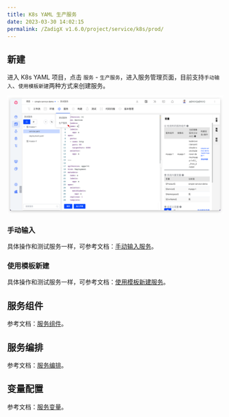 ```yaml
---
title: K8s YAML 生产服务
date: 2023-03-30 14:02:15
permalink: /ZadigX v1.6.0/project/service/k8s/prod/
---
```


## 新建

进入 K8s YAML 项目，点击 `服务` - `生产服务`，进入服务管理页面，目前支持`手动输入`、`使用模板新建`两种方式来创建服务。

![创建服务](../_images/create_k8s_service_prod.png)

### 手动输入

具体操作和测试服务一样，可参考文档：[手动输入服务](/ZadigX%20v1.6.0/project/service/k8s/#手工输入服务)。

### 使用模板新建

具体操作和测试服务一样，可参考文档：[使用模板新建服务](/ZadigX%20v1.6.0/project/service/k8s/#使用模板新建服务)。

## 服务组件

参考文档：[服务组件](/ZadigX%20v1.6.0/project/service/module/)。

## 服务编排

参考文档：[服务编排](/ZadigX%20v1.6.0/project/service/k8s/#服务编排)。

## 变量配置

参考文档：[服务变量](/Zadig%20v1.18.0/project/service/variable/)。
